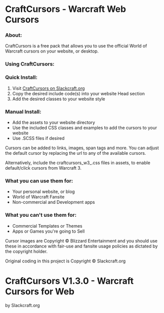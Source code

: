 # CraftCursors - Warcraft Web Cursors

### About:
CraftCursors is a free pack that allows you to use the official World of Warcraft cursors on your website, or desktop.

### Using CraftCursors:

### Quick Install:
1. Visit [CraftCursors on Slackcraft.org](https://www.slackcraft.org/download-craftcursors)
2. Copy the desired include code(s) into your website Head section
3. Add the desired classes to your website style

### Manual Install:
- Add the assets to your website directory
- Use the included CSS classes and examples to add the cursors to your website
- Use .SCSS files if desired

Cursors can be added to links, images, span tags and more. You can adjust the default cursor by replacing the url to any of the available cursors.

Alternatively, include the craftcursors_w3_<race>.css files in assets, to enable default/click cursors from Warcraft 3.

### What you can use them for:
- Your personal website, or blog
- World of Warcraft Fansite
- Non-commercial and Development apps

### What you can't use them for:
- Commercial Templates or Themes
- Apps or Games you're going to Sell

Cursor images are Copyright © Blizzard Entertainment and you should use these in accordance with fair-use and fansite usage policies as dictated by the copyright holder.

Original coding in this project is Copyright © Slackcraft.org

# CraftCursors V1.3.0 - Warcraft Cursors for Web
by Slackcraft.org
